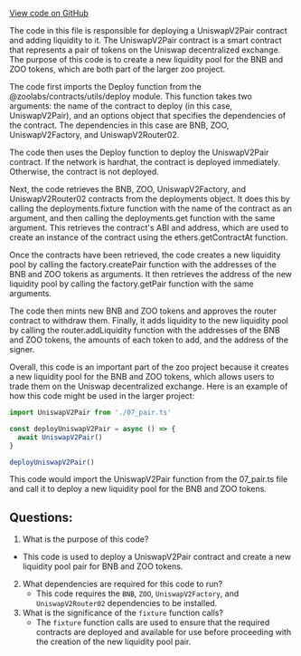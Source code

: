 [View code on GitHub](zoo-labs/zoo/blob/master/contracts/deploy/07_pair.ts)

The code in this file is responsible for deploying a UniswapV2Pair contract and adding liquidity to it. The UniswapV2Pair contract is a smart contract that represents a pair of tokens on the Uniswap decentralized exchange. The purpose of this code is to create a new liquidity pool for the BNB and ZOO tokens, which are both part of the larger zoo project. 

The code first imports the Deploy function from the @zoolabs/contracts/utils/deploy module. This function takes two arguments: the name of the contract to deploy (in this case, UniswapV2Pair), and an options object that specifies the dependencies of the contract. The dependencies in this case are BNB, ZOO, UniswapV2Factory, and UniswapV2Router02. 

The code then uses the Deploy function to deploy the UniswapV2Pair contract. If the network is hardhat, the contract is deployed immediately. Otherwise, the contract is not deployed. 

Next, the code retrieves the BNB, ZOO, UniswapV2Factory, and UniswapV2Router02 contracts from the deployments object. It does this by calling the deployments.fixture function with the name of the contract as an argument, and then calling the deployments.get function with the same argument. This retrieves the contract's ABI and address, which are used to create an instance of the contract using the ethers.getContractAt function. 

Once the contracts have been retrieved, the code creates a new liquidity pool by calling the factory.createPair function with the addresses of the BNB and ZOO tokens as arguments. It then retrieves the address of the new liquidity pool by calling the factory.getPair function with the same arguments. 

The code then mints new BNB and ZOO tokens and approves the router contract to withdraw them. Finally, it adds liquidity to the new liquidity pool by calling the router.addLiquidity function with the addresses of the BNB and ZOO tokens, the amounts of each token to add, and the address of the signer. 

Overall, this code is an important part of the zoo project because it creates a new liquidity pool for the BNB and ZOO tokens, which allows users to trade them on the Uniswap decentralized exchange. Here is an example of how this code might be used in the larger project:

```javascript
import UniswapV2Pair from './07_pair.ts'

const deployUniswapV2Pair = async () => {
  await UniswapV2Pair()
}

deployUniswapV2Pair()
```

This code would import the UniswapV2Pair function from the 07_pair.ts file and call it to deploy a new liquidity pool for the BNB and ZOO tokens.
## Questions: 
 1. What is the purpose of this code?
   - This code is used to deploy a UniswapV2Pair contract and create a new liquidity pool pair for BNB and ZOO tokens.
2. What dependencies are required for this code to run?
   - This code requires the `BNB`, `ZOO`, `UniswapV2Factory`, and `UniswapV2Router02` dependencies to be installed.
3. What is the significance of the `fixture` function calls?
   - The `fixture` function calls are used to ensure that the required contracts are deployed and available for use before proceeding with the creation of the new liquidity pool pair.
